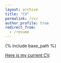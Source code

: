 ```yaml
---
layout: archive
title: "CV"
permalink: /cv/
author_profile: true
redirect_from:
  - /resume
---
```


{% include base_path %}

[Here is my current CV](files/CV.pdf).
